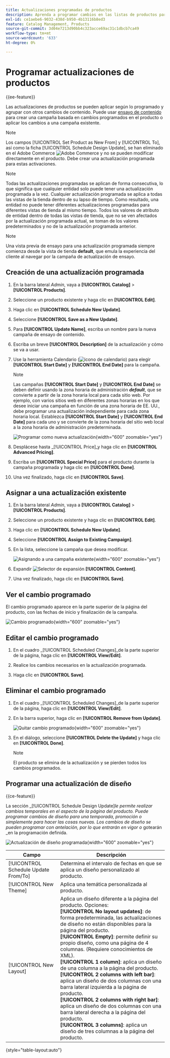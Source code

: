 ```yaml
---
title: Actualizaciones programadas de productos
description: Aprenda a programar cambios en las listas de productos para que sean compatibles con campañas y programas promocionales.
exl-id: ce1aebe6-9032-438d-b950-4b13116b8ed3
feature: Catalog Management, Products
source-git-commit: 3d04e7213d90bb4c323acce69ac31c1dbcb7ca49
workflow-type: tm+mt
source-wordcount: '633'
ht-degree: 0%

---
```


# Programar actualizaciones de productos

{{ee-feature}}

Las actualizaciones de productos se pueden aplicar según lo programado y agrupar con otros cambios de contenido. Puede usar [ensayo de contenido](../content-design/content-staging.md) para crear una campaña basada en cambios programados en el producto o aplicar los cambios a una campaña existente.

>[!NOTE]
>
>Los campos [!UICONTROL Set Product as New From] y [!UICONTROL To], así como la ficha [!UICONTROL Schedule Design Update], se han eliminado en el Adobe Commerce ![Adobe Commerce](../assets/adobe-logo.svg) y no se pueden modificar directamente en el producto. Debe crear una actualización programada para estas activaciones.

>[!NOTE]
>
>Todas las actualizaciones programadas se aplican de forma consecutiva, lo que significa que cualquier entidad solo puede tener una actualización programada a la vez. Cualquier actualización programada se aplica a todas las vistas de la tienda dentro de su lapso de tiempo. Como resultado, una entidad no puede tener diferentes actualizaciones programadas para diferentes vistas de tienda al mismo tiempo. Todos los valores de atributo de entidad dentro de todas las vistas de tienda, que no se ven afectados por la actualización programada actual, se toman de los valores predeterminados y no de la actualización programada anterior.

>[!NOTE]
>
>Una vista previa de ensayo para una actualización programada siempre comienza desde la vista de tienda **default**, que emula la experiencia del cliente al navegar por la campaña de actualización de ensayo.

## Creación de una actualización programada

1. En la barra lateral _Admin_, vaya a **[!UICONTROL Catalog]** > **[!UICONTROL Products]**.

1. Seleccione un producto existente y haga clic en **[!UICONTROL Edit]**.

1. Haga clic en **[!UICONTROL Schedule New Update]**.

1. Seleccione **[!UICONTROL Save as a New Update]**.

1. Para **[!UICONTROL Update Name]**, escriba un nombre para la nueva campaña de ensayo de contenido.

1. Escriba un breve **[!UICONTROL Description]** de la actualización y cómo se va a usar.

1. Use la herramienta Calendario (![icono de calendario](../assets/icon-calendar.png)) para elegir **[!UICONTROL Start Date]** y **[!UICONTROL End Date]** para la campaña.

   >[!NOTE]
   >
   >Las campañas **[!UICONTROL Start Date]** y **[!UICONTROL End Date]** se deben definir usando la zona horaria de administración **_default_**, que se convierte a partir de la zona horaria local para cada sitio web. Por ejemplo, con varios sitios web en diferentes zonas horarias en los que desee iniciar una campaña en función de una zona horaria de EE. UU., debe programar una actualización independiente para cada zona horaria local. Establezca **[!UICONTROL Start Date]** y **[!UICONTROL End Date]** para cada uno y se convierte de la zona horaria del sitio web local a la zona horaria de administración predeterminada.

   ![Programar como nueva actualización](./assets/product-schedule-as-new.png){width="600" zoomable="yes"}

1. Desplácese hasta _[!UICONTROL Price]_y haga clic en **[!UICONTROL Advanced Pricing]**.

1. Escriba un **[!UICONTROL Special Price]** para el producto durante la campaña programada y haga clic en **[!UICONTROL Done]**.

1. Una vez finalizado, haga clic en **[!UICONTROL Save]**.

## Asignar a una actualización existente

1. En la barra lateral _Admin_, vaya a **[!UICONTROL Catalog]** > **[!UICONTROL Products]**.

1. Seleccione un producto existente y haga clic en **[!UICONTROL Edit]**.

1. Haga clic en **[!UICONTROL Schedule New Update]**.

1. Seleccione **[!UICONTROL Assign to Existing Campaign]**.

1. En la lista, seleccione la campaña que desea modificar.

   ![Asignando a una campaña existente](./assets/scheduled-changes-assign-to-existing-campaign.png){width="600" zoomable="yes"}

1. Expandir ![Selector de expansión](../assets/icon-display-expand.png) **[!UICONTROL Content]**.

1. Una vez finalizado, haga clic en **[!UICONTROL Save]**.

## Ver el cambio programado

El cambio programado aparece en la parte superior de la página del producto, con las fechas de inicio y finalización de la campaña.

![Cambio programado](./assets/view-product-scheduled-changes.png){width="600" zoomable="yes"}

## Editar el cambio programado

1. En el cuadro _[!UICONTROL Scheduled Changes]_de la parte superior de la página, haga clic en **[!UICONTROL View/Edit]**.

1. Realice los cambios necesarios en la actualización programada.

1. Haga clic en **[!UICONTROL Save]**.

## Eliminar el cambio programado

1. En el cuadro _[!UICONTROL Scheduled Changes]_de la parte superior de la página, haga clic en **[!UICONTROL View/Edit]**.

1. En la barra superior, haga clic en **[!UICONTROL Remove from Update]**.

   ![Quitar cambio programado](./assets/remove-product-scheduled-changes.png){width="600" zoomable="yes"}

1. En el diálogo, seleccione **[!UICONTROL Delete the Update]** y haga clic en **[!UICONTROL Done]**.

   >[!NOTE]
   >
   >El producto se elimina de la actualización y se pierden todos los cambios programados.

## Programar una actualización de diseño

{{ce-feature}}

La sección _[!UICONTROL Schedule Design Update]_le permite realizar cambios temporales en el aspecto de la página del producto. Puede programar cambios de diseño para una temporada, promoción o simplemente para hacer las cosas nuevas. Los cambios de diseño se pueden programar con antelación, por lo que entrarán en vigor o_ gotearán _en la programación definida.

![Actualización de diseño programada](./assets/product-design-update-scheduled-ce.png){width="600" zoomable="yes"}


| Campo | Descripción |
|--- |--- |
| [!UICONTROL Schedule Update From/To] | Determina el intervalo de fechas en que se aplica un diseño personalizado al producto. |
| [!UICONTROL New Theme] | Aplica una temática personalizada al producto. |
| [!UICONTROL New Layout] | Aplica un diseño diferente a la página del producto. Opciones: <br/>**[!UICONTROL No layout updates]**: de forma predeterminada, las actualizaciones de diseño no están disponibles para la página del producto.<br/>**[!UICONTROL Empty]**: permite definir su propio diseño, como una página de 4 columnas. (Requiere conocimientos de XML). <br/>**[!UICONTROL 1 column]**: aplica un diseño de una columna a la página del producto.<br/>**[!UICONTROL 2 columns with left bar]**: aplica un diseño de dos columnas con una barra lateral izquierda a la página de producto. <br/>**[!UICONTROL 2 columns with right bar]**: aplica un diseño de dos columnas con una barra lateral derecha a la página del producto.<br/>**[!UICONTROL 3 columns]**: aplica un diseño de tres columnas a la página del producto. |

{style="table-layout:auto"}
